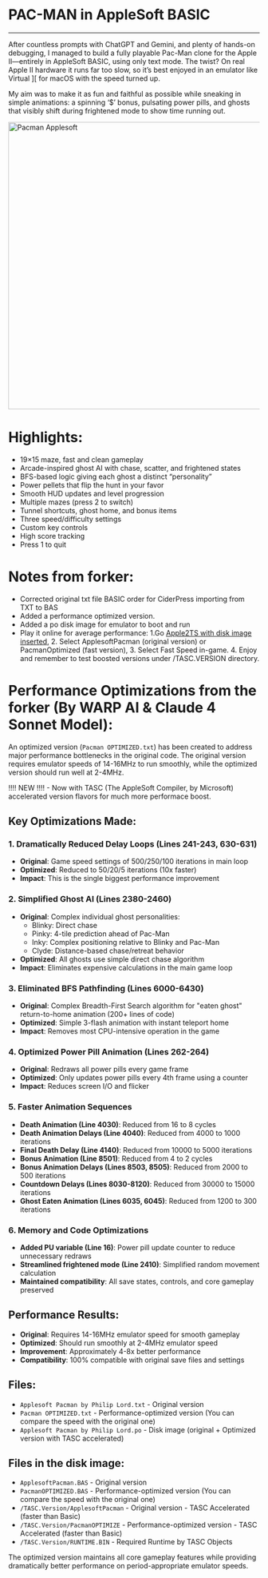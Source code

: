# PAC-MAN in AppleSoft BASIC
____________________________

After countless prompts with ChatGPT and Gemini, and plenty of hands-on debugging, I managed to build a fully playable Pac-Man clone for the Apple II—entirely in AppleSoft BASIC, using only text mode. The twist? On real Apple II hardware it runs far too slow, so it’s best enjoyed in an emulator like Virtual ][ for macOS with the speed turned up.

My aim was to make it as fun and faithful as possible while sneaking in simple animations: a spinning ‘$’ bonus, pulsating power pills, and ghosts that visibly shift during frightened mode to show time running out.

<img width="792" height="575" alt="Pacman Applesoft" src="https://github.com/user-attachments/assets/4d34f8b0-929b-4b65-95f8-b1603eb91e8b" />

# Highlights:

- 19×15 maze, fast and clean gameplay
- Arcade-inspired ghost AI with chase, scatter, and frightened states
- BFS-based logic giving each ghost a distinct “personality”
- Power pellets that flip the hunt in your favor
- Smooth HUD updates and level progression
- Multiple mazes (press 2 to switch)
- Tunnel shortcuts, ghost home, and bonus items
- Three speed/difficulty settings
- Custom key controls
- High score tracking
- Press 1 to quit

# Notes from forker:
- Corrected original txt file BASIC order for CiderPress importing from TXT to BAS
- Added a performance optimized version.
- Added a po disk image for emulator to boot and run
- Play it online for average performance: 1.Go [Apple2TS with disk image inserted](https://anomixer.github.io/apple2ts/?color=color&speed=ludicrous#https://raw.githubusercontent.com/anomixer/Applesoft-PACMAN/refs/heads/main/Applesoft%20Pacman%20by%20Philip%20Lord.po), 2. Select ApplesoftPacman (original version) or PacmanOptimized (fast version), 3. Select Fast Speed in-game. 4. Enjoy and remember to test boosted versions under /TASC.VERSION directory.


# Performance Optimizations from the forker (By WARP AI & Claude 4 Sonnet Model):

An optimized version (`Pacman OPTIMIZED.txt`) has been created to address major performance bottlenecks in the original code. The original version requires emulator speeds of 14-16MHz to run smoothly, while the optimized version should run well at 2-4MHz.

!!!! NEW !!!! - Now with TASC (The AppleSoft Compiler, by Microsoft) accelerated version flavors for much more performace boost.

## Key Optimizations Made:

### 1. Dramatically Reduced Delay Loops (Lines 241-243, 630-631)
- **Original**: Game speed settings of 500/250/100 iterations in main loop
- **Optimized**: Reduced to 50/20/5 iterations (10x faster)
- **Impact**: This is the single biggest performance improvement

### 2. Simplified Ghost AI (Lines 2380-2460)
- **Original**: Complex individual ghost personalities:
  - Blinky: Direct chase
  - Pinky: 4-tile prediction ahead of Pac-Man
  - Inky: Complex positioning relative to Blinky and Pac-Man
  - Clyde: Distance-based chase/retreat behavior
- **Optimized**: All ghosts use simple direct chase algorithm
- **Impact**: Eliminates expensive calculations in the main game loop

### 3. Eliminated BFS Pathfinding (Lines 6000-6430)
- **Original**: Complex Breadth-First Search algorithm for "eaten ghost" return-to-home animation (200+ lines of code)
- **Optimized**: Simple 3-flash animation with instant teleport home
- **Impact**: Removes most CPU-intensive operation in the game

### 4. Optimized Power Pill Animation (Lines 262-264)
- **Original**: Redraws all power pills every game frame
- **Optimized**: Only updates power pills every 4th frame using a counter
- **Impact**: Reduces screen I/O and flicker

### 5. Faster Animation Sequences
- **Death Animation (Line 4030)**: Reduced from 16 to 8 cycles
- **Death Animation Delays (Line 4040)**: Reduced from 4000 to 1000 iterations
- **Final Death Delay (Line 4140)**: Reduced from 10000 to 5000 iterations
- **Bonus Animation (Line 8501)**: Reduced from 4 to 2 cycles
- **Bonus Animation Delays (Lines 8503, 8505)**: Reduced from 2000 to 500 iterations
- **Countdown Delays (Lines 8030-8120)**: Reduced from 30000 to 15000 iterations
- **Ghost Eaten Animation (Lines 6035, 6045)**: Reduced from 1200 to 300 iterations

### 6. Memory and Code Optimizations
- **Added PU variable (Line 16)**: Power pill update counter to reduce unnecessary redraws
- **Streamlined frightened mode (Line 2410)**: Simplified random movement calculation
- **Maintained compatibility**: All save states, controls, and core gameplay preserved

## Performance Results:
- **Original**: Requires 14-16MHz emulator speed for smooth gameplay
- **Optimized**: Should run smoothly at 2-4MHz emulator speed
- **Improvement**: Approximately 4-8x better performance
- **Compatibility**: 100% compatible with original save files and settings

## Files:
- `Applesoft Pacman by Philip Lord.txt` - Original version
- `Pacman OPTIMIZED.txt` - Performance-optimized version (You can compare the speed with the original one)
- `Applesoft Pacman by Philip Lord.po` - Disk image (original + Optimized version with TASC accelerated)

## Files in the disk image:
- `ApplesoftPacman.BAS` - Original version
- `PacmanOPTIMIZED.BAS` - Performance-optimized version (You can compare the speed with the original one)
- `/TASC.Version/ApplesoftPacman` - Original version - TASC Accelerated (faster than Basic)
- `/TASC.Version/PacmanOPTIMIZE` - Performance-optimized version - TASC Accelerated (faster than Basic)
- `/TASC.Version/RUNTIME.BIN` - Required Runtime by TASC Objects

The optimized version maintains all core gameplay features while providing dramatically better performance on period-appropriate emulator speeds.


